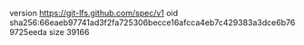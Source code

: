 version https://git-lfs.github.com/spec/v1
oid sha256:66eaeb97741ad3f2fa725306becce16afcca4eb7c429383a3dce6b769725eeda
size 39166

